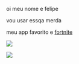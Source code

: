 oi meu nome e felipe

vou usar essqa merda 

meu app favorito e [fortnite](https://fortnitetracker.com/profile/search?q=foxminegames123) 

![](https://media1.tenor.com/m/HRoaG2PfybQAAAAd/bom-dia-povo-lindo.gif)

![](https://media.tenor.com/xONUnXBc38wAAAAi/xogunato-saco.gif)
